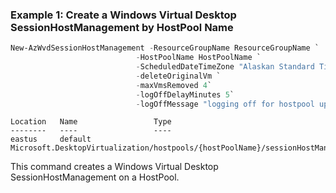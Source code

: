 ### Example 1: Create a Windows Virtual Desktop SessionHostManagement by HostPool Name
```powershell
New-AzWvdSessionHostManagement -ResourceGroupName ResourceGroupName `
                            -HostPoolName HostPoolName `
                            -ScheduledDateTimeZone "Alaskan Standard Time" `
                            -deleteOriginalVm `
                            -maxVmsRemoved 4`
                            -logOffDelayMinutes 5`
                            -logOffMessage "logging off for hostpool update."
```

```output
Location   Name                 Type
--------   ----                 ----
eastus     default Microsoft.DesktopVirtualization/hostpools/{hostPoolName}/sessionHostManagements
```

This command creates a Windows Virtual Desktop SessionHostManagement on a HostPool.
